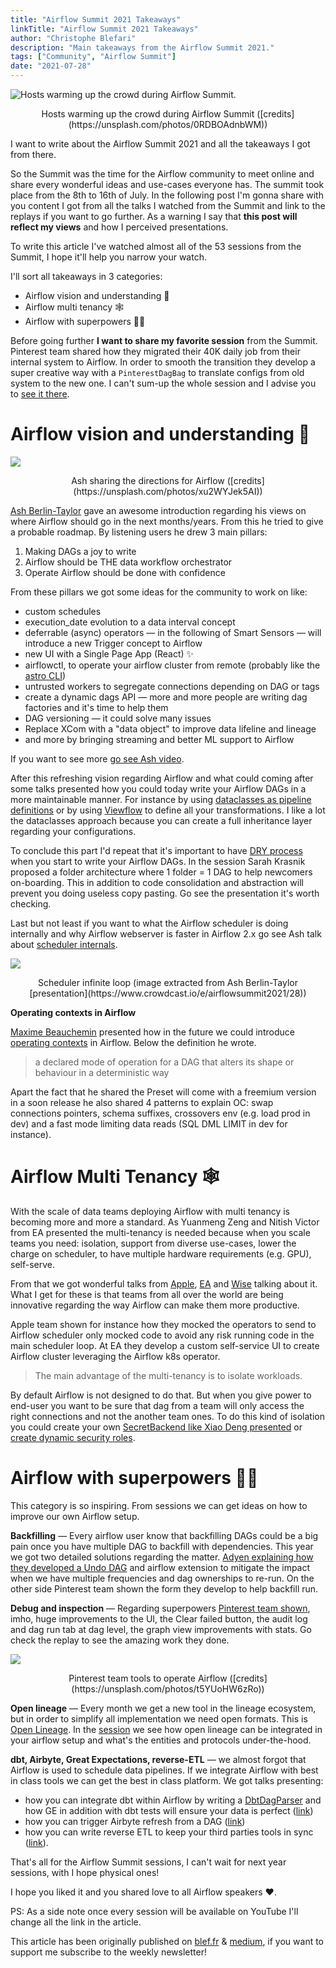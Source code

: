 ```yaml
---
title: "Airflow Summit 2021 Takeaways"
linkTitle: "Airflow Summit 2021 Takeaways"
author: "Christophe Blefari"
description: "Main takeaways from the Airflow Summit 2021."
tags: ["Community", "Airflow Summit"]
date: "2021-07-28"
---
```


![Hosts warming up the crowd during Airflow Summit.](image-1.png)
<p style="text-align: center;">Hosts warming up the crowd during Airflow Summit ([credits](https://unsplash.com/photos/0RDBOAdnbWM))</p>

I want to write about the Airflow Summit 2021 and all the takeaways I got from there.

So the Summit was the time for the Airflow community to meet online and share every wonderful ideas and use-cases everyone has. The summit took place from the 8th to 16th of July. In the following post I'm gonna share with you content I got from all the talks I watched from the Summit and link to the replays if you want to go further. As a warning I say that **this post will reflect my views** and how I perceived presentations.

To write this article I've watched almost all of the 53 sessions from the Summit, I hope it'll help you narrow your watch.

I'll sort all takeaways in 3 categories:

* Airflow vision and understanding 🔭
* Airflow multi tenancy 🕸️
* Airflow with superpowers ️🦸‍♀️

Before going further **I want to share my favorite session** from the Summit. Pinterest team shared how they migrated their 40K daily job from their internal system to Airflow. In order to smooth the transition they develop a super creative way with a `PinterestDagBag` to translate configs from old system to the new one. I can't sum-up the whole session and I advise you to [see it there](https://www.crowdcast.io/e/airflowsummit2021/13).

# Airflow vision and understanding 🔭

![](image-2.png)
<p style="text-align: center;">Ash sharing the directions for Airflow ([credits](https://unsplash.com/photos/xu2WYJek5AI))</p>


[Ash Berlin-Taylor](https://www.linkedin.com/in/ashberlin/) gave an awesome introduction regarding his views on where Airflow should go in the next months/years. From this he tried to give a probable roadmap. By listening users he drew 3 main pillars:

1. Making DAGs a joy to write
2. Airflow should be THE data workflow orchestrator
3. Operate Airflow should be done with confidence

From these pillars we got some ideas for the community to work on like:

* custom schedules
* execution_date evolution to a data interval concept
* deferrable (async) operators — in the following of Smart Sensors — will introduce a new Trigger concept to Airflow
* new UI with a Single Page App (React) ✨
* airflowctl, to operate your airflow cluster from remote (probably like the [astro CLI](https://www.astronomer.io/docs/cloud/stable/develop/cli-quickstart))
* untrusted workers to segregate connections depending on DAG or tags
* create a dynamic dags API — more and more people are writing dag factories and it's time to help them
* DAG versioning — it could solve many issues
* Replace XCom with a "data object" to improve data lifeline and lineage
* and more by bringing streaming and better ML support to Airflow

If you want to see more [go see Ash video](https://www.crowdcast.io/e/airflowsummit2021/11).

After this refreshing vision regarding Airflow and what could coming after some talks presented how you could today write your Airflow DAGs in a more maintainable manner. For instance by using [dataclasses as pipeline definitions](https://www.crowdcast.io/e/airflowsummit2021/15) or by using [Viewflow](https://www.crowdcast.io/e/airflowsummit2021/15) to define all your transformations. I like a lot the dataclasses approach because you can create a full inheritance layer regarding your configurations.

To conclude this part I'd repeat that it's important to have [DRY process](https://www.crowdcast.io/e/airflowsummit2021/30) when you start to write your Airflow DAGs. In the session Sarah Krasnik proposed a folder architecture where 1 folder = 1 DAG to help newcomers on-boarding. This in addition to code consolidation and abstraction will prevent you doing useless copy pasting. Go see the presentation it's worth checking.

Last but not least if you want to what the Airflow scheduler is doing internally and why Airflow webserver is faster in Airflow 2.x go see Ash talk about [scheduler internals](https://www.crowdcast.io/e/airflowsummit2021/28).

![](image-3.png)
<p style="text-align: center;">Scheduler infinite loop (image extracted from Ash Berlin-Taylor [presentation](https://www.crowdcast.io/e/airflowsummit2021/28))</p>

**Operating contexts in Airflow**

[Maxime Beauchemin](https://www.linkedin.com/in/maximebeauchemin/) presented how in the future we could introduce [operating contexts](https://www.crowdcast.io/e/airflowsummit2021/50) in Airflow. Below the definition he wrote.

> a declared mode of operation for a DAG that alters its shape or behaviour in a deterministic way

Apart the fact that he shared the Preset will come with a freemium version in a soon release he also shared 4 patterns to explain OC: swap connections pointers, schema suffixes, crossovers env (e.g. load prod in dev) and a fast mode limiting data reads (SQL DML LIMIT in dev for instance).


# Airflow Multi Tenancy 🕸️

With the scale of data teams deploying Airflow with multi tenancy is becoming more and more a standard. As Yuanmeng Zeng and Nitish Victor from EA presented the multi-tenancy is needed because when you scale teams you need: isolation, support from diverse use-cases, lower the charge on scheduler, to have multiple hardware requirements (e.g. GPU), self-serve.

From that we got wonderful talks from [Apple](https://www.crowdcast.io/e/airflowsummit2021/6), [EA](https://www.crowdcast.io/e/airflowsummit2021/32) and [Wise](https://www.crowdcast.io/e/airflowsummit2021/24) talking about it. What I get for these is that teams from all over the world are being innovative regarding the way Airflow can make them more productive.

Apple team shown for instance how they mocked the operators to send to Airflow scheduler only mocked code to avoid any risk running code in the main scheduler loop. At EA they develop a custom self-service UI to create Airflow cluster leveraging the Airflow k8s operator.

> The main advantage of the multi-tenancy is to isolate workloads.

By default Airflow is not designed to do that. But when you give power to end-user you want to be sure that dag from a team will only access the right connections and not the another team ones. To do this kind of isolation you could create your own [SecretBackend like Xiao Deng presented](https://www.crowdcast.io/e/airflowsummit2021/21) or [create dynamic security roles](https://www.crowdcast.io/e/airflowsummit2021/38).


# Airflow with superpowers 🦸‍♀️

This category is so inspiring. From sessions we can get ideas on how to improve our own Airflow setup.

**Backfilling** — Every airflow user know that backfilling DAGs could be a big pain once you have multiple DAG to backfill with dependencies. This year we got two detailed solutions regarding the matter. [Adyen explaining how they developed a Undo DAG](https://www.crowdcast.io/e/airflowsummit2021/33) and airflow extension to mitigate the impact when we have multiple frequencies and dag ownerships to re-run. On the other side Pinterest team shown the form they develop to help backfill run.

**Debug and inspection** — Regarding superpowers [Pinterest team shown](https://www.crowdcast.io/e/airflowsummit2021/46), imho, huge improvements to the UI, the Clear failed button, the audit log and dag run tab at dag level, the graph view improvements with stats. Go check the replay to see the amazing work they done.

![](image-4.png)
<p style="text-align: center;">Pinterest team tools to operate Airflow ([credits](https://unsplash.com/photos/t5YUoHW6zRo))</p>


**Open lineage** — Every month we get a new tool in the lineage ecosystem, but in order to simplify all implementation we need open formats. This is [Open Lineage](https://github.com/OpenLineage). In the [session](https://www.crowdcast.io/e/airflowsummit2021/44) we see how open lineage can be integrated in your airflow setup and what's the entities and protocols under-the-hood.

**dbt, Airbyte, Great Expectations, reverse-ETL** — we almost forgot that Airflow is used to schedule data pipelines. If we integrate Airflow with best in class tools we can get the best in class platform. We got talks presenting:

* how you can integrate dbt within Airflow by writing a [DbtDagParser](https://github.com/astronomer/airflow-dbt-demo/blob/master/include/dbt_dag_parser.py) and how GE in addition with dbt tests will ensure your data is perfect ([link](https://www.crowdcast.io/e/airflowsummit2021/31))
* how you can trigger Airbyte refresh from a DAG ([link](https://www.crowdcast.io/e/airflowsummit2021/34))
* how you can write reverse ETL to keep your third parties tools in sync ([link](https://www.crowdcast.io/e/airflowsummit2021/42)).


That's all for the Airflow Summit sessions, I can't wait for next year sessions, with I hope physical ones!


I hope you liked it and you shared love to all Airflow speakers ❤️.


PS: As a side note once every session will be available on YouTube I'll change all the link in the article.

This article has been originally published on [blef.fr](http://blef.fr/data-news-airflow-summit-edition/) & [medium](https://medium.com/@_blef/airflow-summit-takeaways-c3e703a104c1), if you want to support me subscribe to the weekly newsletter!
